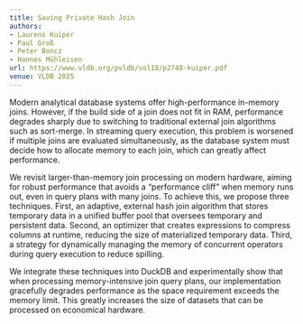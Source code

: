```yaml
---
title: Saving Private Hash Join
authors: 
- Laurens Kuiper
- Paul Groß
- Peter Boncz
- Hannes Mühleisen
url: https://www.vldb.org/pvldb/vol18/p2748-kuiper.pdf
venue: VLDB 2025
---
```


Modern analytical database systems offer high-performance in-memory joins. However, if the build side of a join does not fit in
RAM, performance degrades sharply due to switching to traditional external join algorithms such as sort-merge. In streaming query execution, this problem is worsened if multiple joins are evaluated simultaneously, as the database system must decide how to allocate memory to each join, which can greatly affect performance.

We revisit larger-than-memory join processing on modern hardware, aiming for robust performance that avoids a “performance cliff” when memory runs out, even in query plans with many joins. To achieve this, we propose three techniques. First, an adaptive, external hash join algorithm that stores temporary data in a unified buffer pool that oversees temporary and persistent data. Second, an optimizer that creates expressions to compress columns at runtime, reducing the size of materialized temporary data. Third, a strategy for dynamically managing the memory of concurrent operators during query execution to reduce spilling.

We integrate these techniques into DuckDB and experimentally show that when processing memory-intensive join query plans, our implementation gracefully degrades performance as the space requirement exceeds the memory limit. This greatly increases the size of datasets that can be processed on economical hardware.
